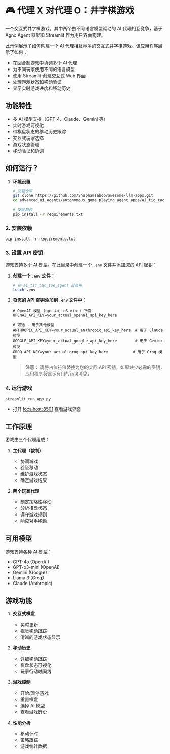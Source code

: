 # 🎮 代理 X 对代理 O：井字棋游戏

一个交互式井字棋游戏，其中两个由不同语言模型驱动的 AI 代理相互竞争，基于 Agno Agent 框架和 Streamlit 作为用户界面构建。

此示例展示了如何构建一个 AI 代理相互竞争的交互式井字棋游戏。该应用程序展示了如何：
- 在回合制游戏中协调多个 AI 代理
- 为不同玩家使用不同的语言模型
- 使用 Streamlit 创建交互式 Web 界面
- 处理游戏状态和移动验证
- 显示实时游戏进度和移动历史

## 功能特性
- 多 AI 模型支持（GPT-4、Claude、Gemini 等）
- 实时游戏可视化
- 带棋盘状态的移动历史跟踪
- 交互式玩家选择
- 游戏状态管理
- 移动验证和协调

## 如何运行？

1. **环境设置**
   ```bash
   # 克隆仓库
   git clone https://github.com/Shubhamsaboo/awesome-llm-apps.git
   cd advanced_ai_agents/autonomous_game_playing_agent_apps/ai_tic_tac_toe_agent

   # 安装依赖
   pip install -r requirements.txt
   ```

### 2. 安装依赖

```shell
pip install -r requirements.txt
```

### 3. 设置 API 密钥

游戏支持多个 AI 模型。在此目录中创建一个 `.env` 文件并添加您的 API 密钥：

1. **创建一个 `.env` 文件：**
   ```bash
   # 在 ai_tic_tac_toe_agent 目录中
   touch .env
   ```

2. **将您的 API 密钥添加到 `.env` 文件中：**
   ```env
   # OpenAI 模型 (gpt-4o, o3-mini) 所需
   OPENAI_API_KEY=your_actual_openai_api_key_here

   # 可选 - 用于其他模型
   ANTHROPIC_API_KEY=your_actual_anthropic_api_key_here  # 用于 Claude 模型
   GOOGLE_API_KEY=your_actual_google_api_key_here        # 用于 Gemini 模型
   GROQ_API_KEY=your_actual_groq_api_key_here           # 用于 Groq 模型
   ```

   > **注意：** 请将占位符值替换为您的实际 API 密钥。如果缺少必需的密钥，应用程序将显示有用的错误消息。

### 4. 运行游戏

```shell
streamlit run app.py
```

- 打开 [localhost:8501](http://localhost:8501) 查看游戏界面

## 工作原理

游戏由三个代理组成：

1. **主代理（裁判）**
   - 协调游戏
   - 验证移动
   - 维护游戏状态
   - 确定游戏结果

2. **两个玩家代理**
   - 制定策略性移动
   - 分析棋盘状态
   - 遵守游戏规则
   - 响应对手移动

## 可用模型

游戏支持各种 AI 模型：
- GPT-4o (OpenAI)
- GPT-o3-mini (OpenAI)
- Gemini (Google)
- Llama 3 (Groq)
- Claude (Anthropic)

## 游戏功能

1. **交互式棋盘**
   - 实时更新
   - 视觉移动跟踪
   - 清晰的游戏状态显示

2. **移动历史**
   - 详细移动跟踪
   - 棋盘状态可视化
   - 玩家行动时间线

3. **游戏控制**
   - 开始/暂停游戏
   - 重置棋盘
   - 选择 AI 模型
   - 查看游戏历史

4. **性能分析**
   - 移动计时
   - 策略跟踪
   - 游戏统计数据